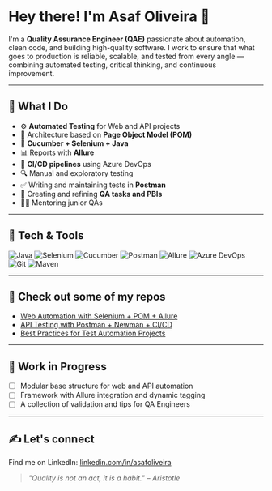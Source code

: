 # Hey there! I'm Asaf Oliveira 👋

I'm a **Quality Assurance Engineer (QAE)** passionate about automation, clean code, and building high-quality software. I work to ensure that what goes to production is reliable, scalable, and tested from every angle — combining automated testing, critical thinking, and continuous improvement.

---

## 🚀 What I Do

- ⚙️ **Automated Testing** for Web and API projects  
- 🧱 Architecture based on **Page Object Model (POM)**  
- 🧪 **Cucumber + Selenium + Java**  
- 📊 Reports with **Allure**  
- 🔄 **CI/CD pipelines** using Azure DevOps  
- 🔍 Manual and exploratory testing  
- ✅ Writing and maintaining tests in **Postman**  
- 📌 Creating and refining **QA tasks and PBIs**  
- 🧑‍🏫 Mentoring junior QAs  

---

## 🧰 Tech & Tools

![Java](https://img.shields.io/badge/Java-%23ED8B00.svg?style=flat&logo=java&logoColor=white)
![Selenium](https://img.shields.io/badge/Selenium-43B02A?logo=selenium&logoColor=white)
![Cucumber](https://img.shields.io/badge/Cucumber-23D96C?logo=cucumber&logoColor=white)
![Postman](https://img.shields.io/badge/Postman-FF6C37?logo=postman&logoColor=white)
![Allure](https://img.shields.io/badge/Allure-1f1f1f?logo=allure&logoColor=white)
![Azure DevOps](https://img.shields.io/badge/Azure_DevOps-0078D7?logo=azuredevops&logoColor=white)
![Git](https://img.shields.io/badge/Git-F05032?logo=git&logoColor=white)
![Maven](https://img.shields.io/badge/Maven-C71A36?logo=apachemaven&logoColor=white)

---

## 📂 Check out some of my repos

- [Web Automation with Selenium + POM + Allure](#)
- [API Testing with Postman + Newman + CI/CD](#)
- [Best Practices for Test Automation Projects](#)

---

## 🔧 Work in Progress

- [ ] Modular base structure for web and API automation  
- [ ] Framework with Allure integration and dynamic tagging  
- [ ] A collection of validation and tips for QA Engineers  

---

## ✍️ Let's connect

Find me on LinkedIn: [linkedin.com/in/asafoliveira](#)

> *"Quality is not an act, it is a habit." – Aristotle*

